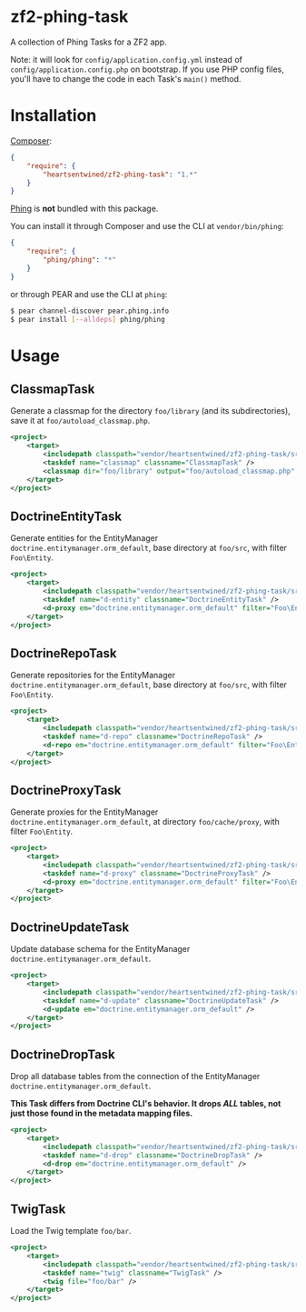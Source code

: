 # zf2-phing-task

A collection of Phing Tasks for a ZF2 app.

Note: it will look for `config/application.config.yml` instead of
`config/application.config.php` on bootstrap. If you use PHP config files,
you'll have to change the code in each Task's `main()` method.

# Installation

[Composer](http://getcomposer.org/):

```json
{
    "require": {
        "heartsentwined/zf2-phing-task": "1.*"
    }
}
```

[Phing](https://github.com/phingofficial/phing) is **not** bundled with this package.

You can install it through Composer and use the CLI at `vendor/bin/phing`:

```json
{
    "require": {
        "phing/phing": "*"
    }
}
```

or through PEAR and use the CLI at `phing`:

```sh
$ pear channel-discover pear.phing.info
$ pear install [--alldeps] phing/phing
```

# Usage

## ClassmapTask

Generate a classmap for the directory `foo/library` (and its subdirectories), save it at `foo/autoload_classmap.php`.

```xml
<project>
    <target>
        <includepath classpath="vendor/heartsentwined/zf2-phing-task/src/task" />
        <taskdef name="classmap" classname="ClassmapTask" />
        <classmap dir="foo/library" output="foo/autoload_classmap.php" />
    </target>
</project>
```

## DoctrineEntityTask

Generate entities for the EntityManager `doctrine.entitymanager.orm_default`, base directory at `foo/src`, with filter `Foo\Entity`.

```xml
<project>
    <target>
        <includepath classpath="vendor/heartsentwined/zf2-phing-task/src/task" />
        <taskdef name="d-entity" classname="DoctrineEntityTask" />
        <d-proxy em="doctrine.entitymanager.orm_default" filter="Foo\Entity" output="foo/src" />
    </target>
</project>
```

## DoctrineRepoTask

Generate repositories for the EntityManager `doctrine.entitymanager.orm_default`, base directory at `foo/src`, with filter `Foo\Entity`.

```xml
<project>
    <target>
        <includepath classpath="vendor/heartsentwined/zf2-phing-task/src/task" />
        <taskdef name="d-repo" classname="DoctrineRepoTask" />
        <d-repo em="doctrine.entitymanager.orm_default" filter="Foo\Entity" output="foo/src" />
    </target>
</project>
```

## DoctrineProxyTask

Generate proxies for the EntityManager `doctrine.entitymanager.orm_default`, at directory `foo/cache/proxy`, with filter `Foo\Entity`.

```xml
<project>
    <target>
        <includepath classpath="vendor/heartsentwined/zf2-phing-task/src/task" />
        <taskdef name="d-proxy" classname="DoctrineProxyTask" />
        <d-proxy em="doctrine.entitymanager.orm_default" filter="Foo\Entity" output="foo/cache/proxy" />
    </target>
</project>
```

## DoctrineUpdateTask

Update database schema for the EntityManager `doctrine.entitymanager.orm_default`.

```xml
<project>
    <target>
        <includepath classpath="vendor/heartsentwined/zf2-phing-task/src/task" />
        <taskdef name="d-update" classname="DoctrineUpdateTask" />
        <d-update em="doctrine.entitymanager.orm_default" />
    </target>
</project>
```

## DoctrineDropTask

Drop all database tables from the connection of the EntityManager `doctrine.entitymanager.orm_default`.

**This Task differs from Doctrine CLI's behavior. It drops _ALL_ tables, not just those found in the metadata mapping files.**

```xml
<project>
    <target>
        <includepath classpath="vendor/heartsentwined/zf2-phing-task/src/task" />
        <taskdef name="d-drop" classname="DoctrineDropTask" />
        <d-drop em="doctrine.entitymanager.orm_default" />
    </target>
</project>
```

## TwigTask

Load the Twig template `foo/bar`.

```xml
<project>
    <target>
        <includepath classpath="vendor/heartsentwined/zf2-phing-task/src/task" />
        <taskdef name="twig" classname="TwigTask" />
        <twig file="foo/bar" />
    </target>
</project>
```
